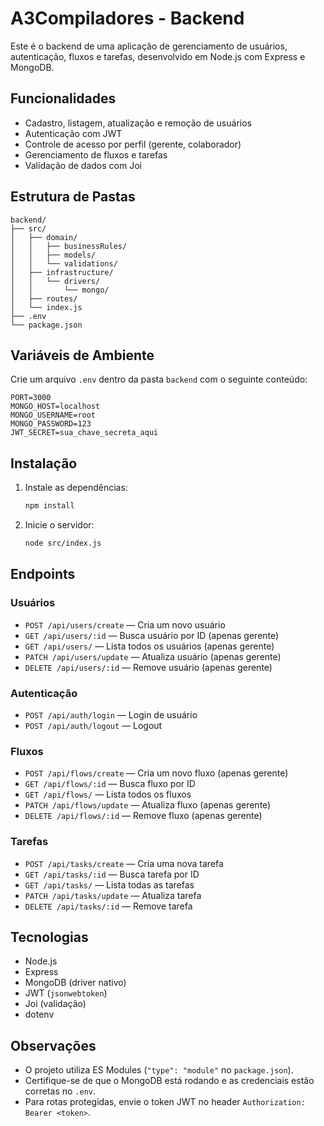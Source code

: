 # A3Compiladores - Backend

Este é o backend de uma aplicação de gerenciamento de usuários, autenticação, fluxos e tarefas, desenvolvido em Node.js com Express e MongoDB.

## Funcionalidades

- Cadastro, listagem, atualização e remoção de usuários
- Autenticação com JWT
- Controle de acesso por perfil (gerente, colaborador)
- Gerenciamento de fluxos e tarefas
- Validação de dados com Joi

## Estrutura de Pastas

```
backend/
├── src/
│   ├── domain/
│   │   ├── businessRules/
│   │   ├── models/
│   │   └── validations/
│   ├── infrastructure/
│   │   └── drivers/
│   │       └── mongo/
│   ├── routes/
│   └── index.js
├── .env
└── package.json
```

## Variáveis de Ambiente

Crie um arquivo `.env` dentro da pasta `backend` com o seguinte conteúdo:

```
PORT=3000
MONGO_HOST=localhost
MONGO_USERNAME=root
MONGO_PASSWORD=123
JWT_SECRET=sua_chave_secreta_aqui
```

## Instalação

1. Instale as dependências:
   ```sh
   npm install
   ```

2. Inicie o servidor:
   ```sh
   node src/index.js
   ```

## Endpoints

### Usuários
- `POST /api/users/create` — Cria um novo usuário
- `GET /api/users/:id` — Busca usuário por ID (apenas gerente)
- `GET /api/users/` — Lista todos os usuários (apenas gerente)
- `PATCH /api/users/update` — Atualiza usuário (apenas gerente)
- `DELETE /api/users/:id` — Remove usuário (apenas gerente)

### Autenticação
- `POST /api/auth/login` — Login de usuário
- `POST /api/auth/logout` — Logout

### Fluxos
- `POST /api/flows/create` — Cria um novo fluxo (apenas gerente)
- `GET /api/flows/:id` — Busca fluxo por ID
- `GET /api/flows/` — Lista todos os fluxos
- `PATCH /api/flows/update` — Atualiza fluxo (apenas gerente)
- `DELETE /api/flows/:id` — Remove fluxo (apenas gerente)

### Tarefas
- `POST /api/tasks/create` — Cria uma nova tarefa
- `GET /api/tasks/:id` — Busca tarefa por ID
- `GET /api/tasks/` — Lista todas as tarefas
- `PATCH /api/tasks/update` — Atualiza tarefa
- `DELETE /api/tasks/:id` — Remove tarefa


## Tecnologias

- Node.js
- Express
- MongoDB (driver nativo)
- JWT (`jsonwebtoken`)
- Joi (validação)
- dotenv

## Observações

- O projeto utiliza ES Modules (`"type": "module"` no `package.json`).
- Certifique-se de que o MongoDB está rodando e as credenciais estão corretas no `.env`.
- Para rotas protegidas, envie o token JWT no header `Authorization: Bearer <token>`.
